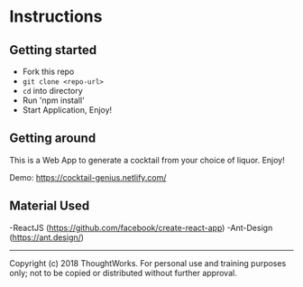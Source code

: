 # Instructions
## Getting started

- Fork this repo
- `git clone <repo-url>` 
- `cd` into directory
- Run 'npm install' 
- Start Application, Enjoy! 

## Getting around 

This is a Web App to generate a cocktail from your choice of liquor. Enjoy! 

Demo: https://cocktail-genius.netlify.com/

## Material Used 

-ReactJS (https://github.com/facebook/create-react-app)
-Ant-Design (https://ant.design/)

---
Copyright (c) 2018 ThoughtWorks. For personal use and training purposes only; not to be copied or distributed without further approval.
